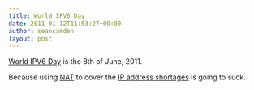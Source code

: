 ```yaml
---
title: World IPV6 Day
date: 2011-01-12T11:53:27+00:00
author: seancamden
layout: post
---
```

[World IPV6 Day](http://isoc.org/wp/worldipv6day/) is the 8th of June, 2011.
  
Because using [NAT](http://en.wikipedia.org/wiki/Network_address_translation) to cover the [IP address shortages](http://en.wikipedia.org/wiki/IPv4_address_exhaustion) is going to suck.